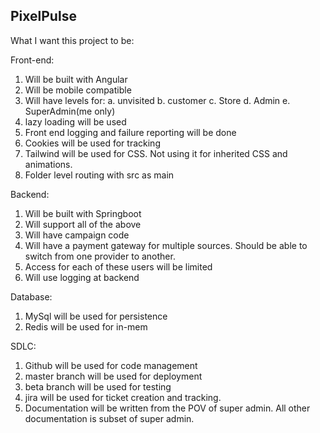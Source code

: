 ## PixelPulse

What I want this project to be:

Front-end:
1. Will be built with Angular
2. Will be mobile compatible
3. Will have levels for:
    a. unvisited
    b. customer
    c. Store
    d. Admin
    e. SuperAdmin(me only)
4. lazy loading will be used
5. Front end logging and failure reporting will be done
6. Cookies will be used for tracking
7. Tailwind will be used for CSS. Not using it for inherited CSS and animations.
8. Folder level routing with src as main

Backend:
1. Will be built with Springboot
2. Will support all of the above
3. Will have campaign code
4. Will have a payment gateway for multiple sources. Should be able to switch from one provider to another.
5. Access for each of these users will be limited
6. Will use logging at backend

Database:
1. MySql will be used for persistence
2. Redis will be used for in-mem

SDLC:
1. Github will be used for code management
2. master branch will be used for deployment
3. beta branch will be used for testing
4. jira will be used for ticket creation and tracking.
5. Documentation will be written from the POV of super admin. All other documentation is subset of super admin.